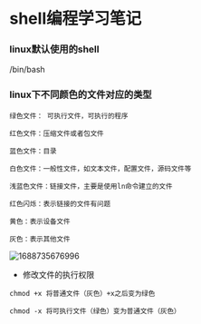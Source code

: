 # shell编程学习笔记

### linux默认使用的shell

/bin/bash

### linux下不同颜色的文件对应的类型

```
绿色文件： 可执行文件，可执行的程序  

红色文件：压缩文件或者包文件

蓝色文件：目录

白色文件：一般性文件，如文本文件，配置文件，源码文件等 

浅蓝色文件：链接文件，主要是使用ln命令建立的文件

红色闪烁：表示链接的文件有问题

黄色：表示设备文件

灰色：表示其他文件
```

![1688735676996](C:\Users\couco\AppData\Local\Temp\1688735676996.png)

- 修改文件的执行权限

```
chmod +x 将普通文件（灰色）+x之后变为绿色

chmod -x 将可执行文件（绿色）变为普通文件（灰色）
```

